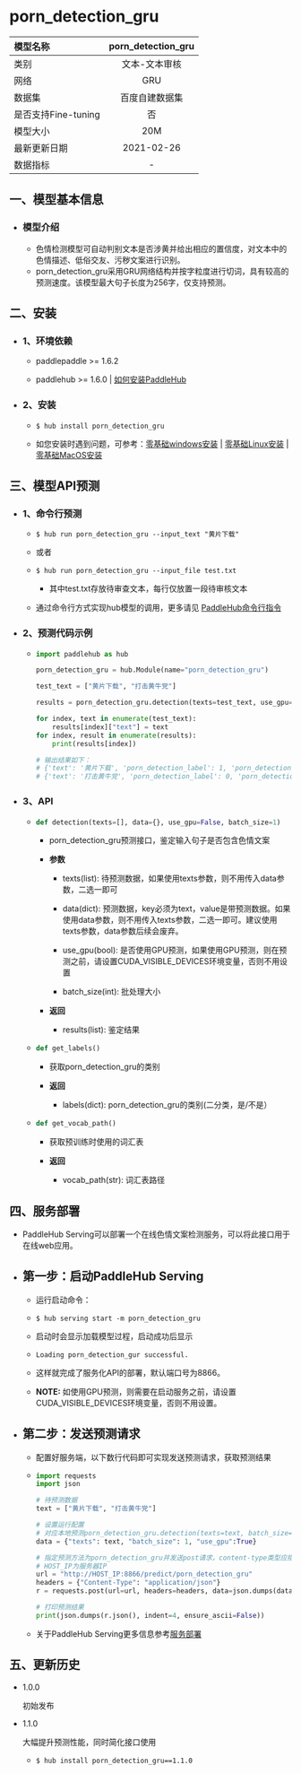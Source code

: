 # porn_detection_gru

| 模型名称            |  porn_detection_gru  |
| :------------------ | :------------: |
| 类别                | 文本-文本审核  |
| 网络                |      GRU  |
| 数据集              | 百度自建数据集 |
| 是否支持Fine-tuning |       否       |
| 模型大小            |       20M       |
| 最新更新日期        |   2021-02-26   |
| 数据指标            |       -        |

## 一、模型基本信息

- ### 模型介绍
  - 色情检测模型可自动判别文本是否涉黄并给出相应的置信度，对文本中的色情描述、低俗交友、污秽文案进行识别。
  - porn_detection_gru采用GRU网络结构并按字粒度进行切词，具有较高的预测速度。该模型最大句子长度为256字，仅支持预测。


## 二、安装

- ### 1、环境依赖

  - paddlepaddle >= 1.6.2
  
  - paddlehub >= 1.6.0    | [如何安装PaddleHub](../../../../docs/docs_ch/get_start/installation.rst)

- ### 2、安装

  - ```shell
    $ hub install porn_detection_gru
    ```
  - 如您安装时遇到问题，可参考：[零基础windows安装](../../../../docs/docs_ch/get_start/windows_quickstart.md)
 | [零基础Linux安装](../../../../docs/docs_ch/get_start/linux_quickstart.md) | [零基础MacOS安装](../../../../docs/docs_ch/get_start/mac_quickstart.md)



## 三、模型API预测

- ### 1、命令行预测

  - ```shell
    $ hub run porn_detection_gru --input_text "黄片下载"
    ```
    
  - 或者

  - ```shell
    $ hub run porn_detection_gru --input_file test.txt
    ```
    
    - 其中test.txt存放待审查文本，每行仅放置一段待审核文本
    
  - 通过命令行方式实现hub模型的调用，更多请见 [PaddleHub命令行指令](../../../../docs/docs_ch/tutorial/cmd_usage.rst)

- ### 2、预测代码示例

  - ```python
    import paddlehub as hub
    
    porn_detection_gru = hub.Module(name="porn_detection_gru")
    
    test_text = ["黄片下载", "打击黄牛党"]
    
    results = porn_detection_gru.detection(texts=test_text, use_gpu=True, batch_size=1)   # 如不使用GPU，请修改为use_gpu=False
    
    for index, text in enumerate(test_text):
        results[index]["text"] = text
    for index, result in enumerate(results):
        print(results[index])
    
    # 输出结果如下：
    # {'text': '黄片下载', 'porn_detection_label': 1, 'porn_detection_key': 'porn', 'porn_probs': 0.9324, 'not_porn_probs': 0.0676}
    # {'text': '打击黄牛党', 'porn_detection_label': 0, 'porn_detection_key': 'not_porn', 'porn_probs': 0.0004, 'not_porn_probs': 0.9996}
    ```

  
- ### 3、API

  - ```python
    def detection(texts=[], data={}, use_gpu=False, batch_size=1)
    ```
  
    - porn_detection_gru预测接口，鉴定输入句子是否包含色情文案

    - **参数**

      - texts(list): 待预测数据，如果使用texts参数，则不用传入data参数，二选一即可

      - data(dict): 预测数据，key必须为text，value是带预测数据。如果使用data参数，则不用传入texts参数，二选一即可。建议使用texts参数，data参数后续会废弃。

      - use_gpu(bool): 是否使用GPU预测，如果使用GPU预测，则在预测之前，请设置CUDA_VISIBLE_DEVICES环境变量，否则不用设置

      - batch_size(int): 批处理大小

    - **返回**

      - results(list): 鉴定结果


  - ```python
    def get_labels()
    ```
    - 获取porn_detection_gru的类别

    - **返回**

      - labels(dict): porn_detection_gru的类别(二分类，是/不是）

  - ```python
    def get_vocab_path()
    ```

    - 获取预训练时使用的词汇表

    - **返回**

      - vocab_path(str): 词汇表路径



## 四、服务部署

- PaddleHub Serving可以部署一个在线色情文案检测服务，可以将此接口用于在线web应用。

- ## 第一步：启动PaddleHub Serving

  - 运行启动命令：
  - ```shell
    $ hub serving start -m porn_detection_gru  
    ```

  - 启动时会显示加载模型过程，启动成功后显示
  - ```shell
    Loading porn_detection_gur successful.
    ```

  - 这样就完成了服务化API的部署，默认端口号为8866。

  - **NOTE:** 如使用GPU预测，则需要在启动服务之前，请设置CUDA_VISIBLE_DEVICES环境变量，否则不用设置。

- ## 第二步：发送预测请求

  - 配置好服务端，以下数行代码即可实现发送预测请求，获取预测结果

  - ```python
    import requests
    import json
    
    # 待预测数据
    text = ["黄片下载", "打击黄牛党"]

    # 设置运行配置
    # 对应本地预测porn_detection_gru.detection(texts=text, batch_size=1, use_gpu=True)
    data = {"texts": text, "batch_size": 1, "use_gpu":True}

    # 指定预测方法为porn_detection_gru并发送post请求，content-type类型应指定json方式
    # HOST_IP为服务器IP
    url = "http://HOST_IP:8866/predict/porn_detection_gru"
    headers = {"Content-Type": "application/json"}
    r = requests.post(url=url, headers=headers, data=json.dumps(data))

    # 打印预测结果
    print(json.dumps(r.json(), indent=4, ensure_ascii=False))
    ```

  - 关于PaddleHub Serving更多信息参考[服务部署](../../../../docs/docs_ch/tutorial/serving.md)




## 五、更新历史

* 1.0.0

  初始发布

* 1.1.0

  大幅提升预测性能，同时简化接口使用

  - ```shell
    $ hub install porn_detection_gru==1.1.0
    ```
    
